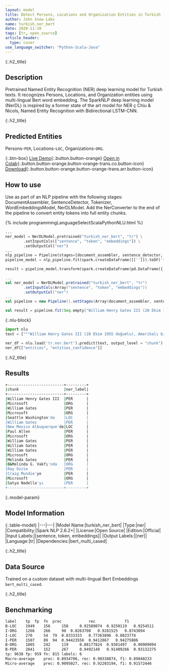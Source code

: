 ```yaml
---
layout: model
title: Detect Persons, Locations and Organization Entities in Turkish (bert_multi_cased)
author: John Snow Labs
name: turkish_ner_bert
date: 2020-11-10
tags: [tr, open_source]
article_header:
  type: cover
use_language_switcher: "Python-Scala-Java"
---
```


{:.h2_title}
## Description

Pretrained Named Entity Recognition (NER) deep learning model for Turkish texts. It recognizes Persons, Locations, and Organization entities using multi-lingual Bert word embedding. The SparkNLP deep learning model (NerDL) is inspired by a former state of the art model for NER ç Chiu & Nicols, Named Entity Recognition with Bidirectional LSTM-CNN.

{:.h2_title}
## Predicted Entities
Persons-``PER``, Locations-``LOC``, Organizations-``ORG``.

{:.btn-box}
[Live Demo](https://demo.johnsnowlabs.com/public/NER_TR/){:.button.button-orange}
[Open in Colab](https://colab.research.google.com/github/JohnSnowLabs/spark-nlp-workshop/blob/master/tutorials/streamlit_notebooks/NER_TR.ipynb){:.button.button-orange.button-orange-trans.co.button-icon}
[Download](https://s3.amazonaws.com/auxdata.johnsnowlabs.com/public/models/turkish_ner_bert_tr_2.6.2_2.4_1605043368882.zip){:.button.button-orange.button-orange-trans.arr.button-icon}

## How to use

Use as part of an NLP pipeline with the following stages: DocumentAssembler, SentenceDetector, Tokenizer, WordEmbeddingsModel, NerDLModel. Add the NerConverter to the end of the pipeline to convert entity tokens into full entity chunks.

<div class="tabs-box" markdown="1">
{% include programmingLanguageSelectScalaPythonNLU.html %}

```python
...
ner_model = NerDLModel.pretrained("turkish_ner_bert", "tr") \
        .setInputCols(["sentence", "token", "embeddings"]) \
        .setOutputCol("ner")
...        
nlp_pipeline = Pipeline(stages=[document_assembler, sentence_detector, tokenizer, embeddings, ner_model, ner_converter])
pipeline_model = nlp_pipeline.fit(spark.createDataFrame([['']]).toDF('text'))

result = pipeline_model.transform(spark.createDataFrame(pd.DataFrame({'text': ["""William Henry Gates III (28 Ekim 1955 doğumlu), Amerikalı bir iş adamı, yazılım geliştirici, yatırımcı ve hayırseverdir. En çok Microsoft şirketinin kurucu ortağı olarak bilinir. William Gates , Microsoft şirketindeki kariyeri boyunca başkan, icra kurulu başkanı, başkan ve yazılım mimarisi başkanı pozisyonlarında bulunmuş, aynı zamanda Mayıs 2014'e kadar en büyük bireysel hissedar olmuştur. O, 1970'lerin ve 1980'lerin mikrobilgisayar devriminin en tanınmış girişimcilerinden ve öncülerinden biridir. Seattle Washington'da doğup büyüyen William Gates, 1975'te New Mexico Albuquerque'de çocukluk arkadaşı Paul Allen ile Microsoft şirketini kurdu; dünyanın en büyük kişisel bilgisayar yazılım şirketi haline geldi. William Gates, Ocak 2000'de icra kurulu başkanı olarak istifa edene kadar şirketi başkan ve icra kurulu başkanı olarak yönetti ve daha sonra yazılım mimarisi başkanı oldu. 1990'ların sonlarında, William Gates rekabete aykırı olduğu düşünülen iş taktikleri nedeniyle eleştirilmişti. Bu görüş, çok sayıda mahkeme kararıyla onaylanmıştır. Haziran 2006'da William Gates, Microsoft şirketinde yarı zamanlı bir göreve ve 2000 yılında eşi Melinda Gates ile birlikte kurdukları özel hayır kurumu olan B&Melinda G. Vakfı'nda tam zamanlı çalışmaya geçeceğini duyurdu. Görevlerini kademeli olarak Ray Ozzie ve Craig Mundie'ye devretti. Şubat 2014'te Microsoft başkanlığından ayrıldı ve yeni atanan icra kurulu başkanı, Satya Nadella'yı desteklemek için teknoloji danışmanı olarak yeni bir göreve başladı."""]})))
```

```scala
...
val ner_model = NerDLModel.pretrained("turkish_ner_bert", "tr")
        .setInputCols(Array("sentence", "token", "embeddings"))
        .setOutputCol("ner")
...
val pipeline = new Pipeline().setStages(Array(document_assembler, sentence_detector, tokenizer, embeddings, ner_model, ner_converter))

val result = pipeline.fit(Seq.empty["William Henry Gates III (28 Ekim 1955 doğumlu), Amerikalı bir iş adamı, yazılım geliştirici, yatırımcı ve hayırseverdir. En çok Microsoft şirketinin kurucu ortağı olarak bilinir. William Gates , Microsoft şirketindeki kariyeri boyunca başkan, icra kurulu başkanı, başkan ve yazılım mimarisi başkanı pozisyonlarında bulunmuş, aynı zamanda Mayıs 2014'e kadar en büyük bireysel hissedar olmuştur. O, 1970'lerin ve 1980'lerin mikrobilgisayar devriminin en tanınmış girişimcilerinden ve öncülerinden biridir. Seattle Washington'da doğup büyüyen William Gates, 1975'te New Mexico Albuquerque'de çocukluk arkadaşı Paul Allen ile Microsoft şirketini kurdu; dünyanın en büyük kişisel bilgisayar yazılım şirketi haline geldi. William Gates, Ocak 2000'de icra kurulu başkanı olarak istifa edene kadar şirketi başkan ve icra kurulu başkanı olarak yönetti ve daha sonra yazılım mimarisi başkanı oldu. 1990'ların sonlarında, William Gates rekabete aykırı olduğu düşünülen iş taktikleri nedeniyle eleştirilmişti. Bu görüş, çok sayıda mahkeme kararıyla onaylanmıştır. Haziran 2006'da William Gates, Microsoft şirketinde yarı zamanlı bir göreve ve 2000 yılında eşi Melinda Gates ile birlikte kurdukları özel hayır kurumu olan B&Melinda G. Vakfı'nda tam zamanlı çalışmaya geçeceğini duyurdu. Görevlerini kademeli olarak Ray Ozzie ve Craig Mundie'ye devretti. Şubat 2014'te Microsoft başkanlığından ayrıldı ve yeni atanan icra kurulu başkanı, Satya Nadella'yı desteklemek için teknoloji danışmanı olarak yeni bir göreve başladı."].toDS.toDF("text")).transform(data)
```

{:.nlu-block}
```python
import nlu
text = ["""William Henry Gates III (28 Ekim 1955 doğumlu), Amerikalı bir iş adamı, yazılım geliştirici, yatırımcı ve hayırseverdir. En çok Microsoft şirketinin kurucu ortağı olarak bilinir. William Gates , Microsoft şirketindeki kariyeri boyunca başkan, icra kurulu başkanı, başkan ve yazılım mimarisi başkanı pozisyonlarında bulunmuş, aynı zamanda Mayıs 2014'e kadar en büyük bireysel hissedar olmuştur. O, 1970'lerin ve 1980'lerin mikrobilgisayar devriminin en tanınmış girişimcilerinden ve öncülerinden biridir. Seattle Washington'da doğup büyüyen William Gates, 1975'te New Mexico Albuquerque'de çocukluk arkadaşı Paul Allen ile Microsoft şirketini kurdu; dünyanın en büyük kişisel bilgisayar yazılım şirketi haline geldi. William Gates, Ocak 2000'de icra kurulu başkanı olarak istifa edene kadar şirketi başkan ve icra kurulu başkanı olarak yönetti ve daha sonra yazılım mimarisi başkanı oldu. 1990'ların sonlarında, William Gates rekabete aykırı olduğu düşünülen iş taktikleri nedeniyle eleştirilmişti. Bu görüş, çok sayıda mahkeme kararıyla onaylanmıştır. Haziran 2006'da William Gates, Microsoft şirketinde yarı zamanlı bir göreve ve 2000 yılında eşi Melinda Gates ile birlikte kurdukları özel hayır kurumu olan B&Melinda G. Vakfı'nda tam zamanlı çalışmaya geçeceğini duyurdu. Görevlerini kademeli olarak Ray Ozzie ve Craig Mundie'ye devretti. Şubat 2014'te Microsoft başkanlığından ayrıldı ve yeni atanan icra kurulu başkanı, Satya Nadella'yı desteklemek için teknoloji danışmanı olarak yeni bir göreve başladı."""]

ner_df = nlu.load('tr.ner.bert').predict(text, output_level = "chunk")
ner_df[["entities", "entities_confidence"]]
```

</div>

{:.h2_title}
## Results

```bash
+-------------------------+---------+
|chunk                    |ner_label|
+-------------------------+---------+
|William Henry Gates III  |PER      |
|Microsoft                |ORG      |
|William Gates            |PER      |
|Microsoft                |ORG      |
|Seattle Washington'da    |LOC      |
|William Gates            |PER      |
|New Mexico Albuquerque'de|LOC      |
|Paul Allen               |PER      |
|Microsoft                |ORG      |
|William Gates            |PER      |
|William Gates            |PER      |
|William Gates            |PER      |
|Microsoft                |ORG      |
|Melinda Gates            |PER      |
|B&Melinda G. Vakfı'nda   |ORG      |
|Ray Ozzie                |PER      |
|Craig Mundie'ye          |PER      |
|Microsoft                |ORG      |
|Satya Nadella'yı         |PER      |
+-------------------------+---------+
```

{:.model-param}
## Model Information

{:.table-model}
|---|---|
|Model Name:|turkish_ner_bert|
|Type:|ner|
|Compatibility:|Spark NLP 2.6.2+|
|License:|Open Source|
|Edition:|Official|
|Input Labels:|[sentence, token, embeddings]|
|Output Labels:|[ner]|
|Language:|tr|
|Dependencies:|bert_multi_cased|

{:.h2_title}
## Data Source

Trained on a custom dataset with multi-lingual Bert Embeddings ``bert_multi_cased``.

{:.h2_title}
## Benchmarking

```bash
label	 tp	 fp	 fn	 prec	         rec	         f1
B-LOC	 1949	 156	 158	 0.92589074	 0.9250119	 0.9254511
I-ORG	 1266	 266	 98	 0.8263708	 0.9281525	 0.8743094
I-LOC	 270	 54	 79	 0.8333333	 0.77363896	 0.8023774
I-PER	 1507	 89	 94	 0.94423556	 0.9412867	 0.94275886
B-ORG	 1805	 242	 119	 0.88177824	 0.9381497	 0.90909094
B-PER	 2841	 152	 267	 0.9492148	 0.91409266	 0.93132275
tp: 9638 fp: 959 fn: 815 labels: 6
Macro-average	 prec: 0.8934706, rec: 0.90338874, f1: 0.89840233
Micro-average	 prec: 0.9095027, rec: 0.92203194, f1: 0.91572446
```